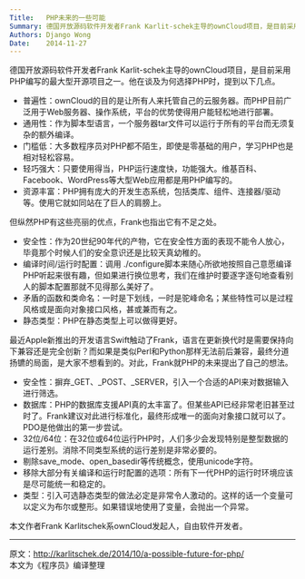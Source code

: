 ```yaml
---
Title:   PHP未来的一些可能
Summary: 德国开放源码软件开发者Frank Karlit-schek主导的ownCloud项目，是目前采用PHP编写的最大型开源项目之一。对于PHP的未来，他提出了自己的想法。
Authors: Django Wong
Date:    2014-11-27
---
```


德国开放源码软件开发者Frank Karlit-schek主导的ownCloud项目，是目前采用PHP编写的最大型开源项目之一。他在谈及为何选择PHP时，提到以下几点。

- 普遍性：ownCloud的目的是让所有人来托管自己的云服务器。而PHP目前广泛用于Web服务器、操作系统，平台的优势使得用户能轻松地进行部署。  
- 通用性：作为脚本型语言，一个服务器tar文件可以运行于所有的平台而无须复杂的额外编译。  
- 门槛低：大多数程序员对PHP都不陌生，即使是零基础的用户，学习PHP也是相对轻松容易。  
- 轻巧强大：只要使用得当，PHP运行速度快，功能强大。维基百科、Facebook、WordPress等大型Web应用都是用PHP编写的。  
- 资源丰富：PHP拥有庞大的开发生态系统，包括类库、组件、连接器/驱动等。使用它就如同站在了巨人的肩膀上。  

但纵然PHP有这些亮丽的优点，Frank也指出它有不足之处。

- 安全性：作为20世纪90年代的产物，它在安全性方面的表现不能令人放心，毕竟那个时候人们的安全意识还是比较天真幼稚的。  
- 编译时间/运行时配置：调用 ./configure脚本来随心所欲地按照自己意愿编译PHP听起来很有趣，但如果进行换位思考，我们在维护时要逐字逐句地查看别人的脚本配置那就不见得那么美好了。  
- 矛盾的函数和类命名：一时是下划线，一时是驼峰命名；某些特性可以是过程风格或是面向对象接口风格，甚或兼而有之。  
- 静态类型：PHP在静态类型上可以做得更好。  

最近Apple新推出的开发语言Swift触动了Frank，语言在更新换代时是需要保持向下兼容还是完全创新？而如果是类似Perl和Python那样无法前后兼容，最终分道扬镳的局面，是大家不想看到的。对此，Frank就PHP的未来提出了自己的想法。

- 安全性：摒弃_GET、_POST、_SERVER，引入一个合适的API来对数据输入进行筛选。  
- 数据库：PHP的数据库支援API真的太丰富了。但某些API已经非常老旧甚至过时了。Frank建议对此进行标准化，最终形成唯一的面向对象接口就可以了。PDO是他做出的第一步尝试。  
- 32位/64位：在32位或64位运行PHP时，人们多少会发现特别是整型数据的运行差别。消除不同类型系统的运行差别是非常必要的。  
- 剔除save_mode、open_basedir等传统概念，使用unicode字符。  
- 移除大部分有关编译和运行时配置的选项：所有下一代PHP的运行时环境应该是尽可能统一和稳定的。  
- 类型：引入可选静态类型的做法必定是非常令人激动的。这样的话一个变量可以定义为布尔或整形。如果错误地使用了变量，会抛出一个异常。  

本文作者Frank Karlitschek系ownCloud发起人，自由软件开发者。

---

原文：<http://karlitschek.de/2014/10/a-possible-future-for-php/>  
本文为《程序员》编译整理